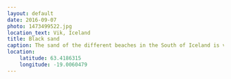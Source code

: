 ```yaml
---
layout: default
date: 2016-09-07
photo: 1473499522.jpg
location_text: Vik, Iceland
title: Black sand
caption: The sand of the different beaches in the South of Iceland is very thin and also very black. The colors of the place are very interesting with the blue of the water, the black of the sand and the green of the grass behind.
location:
    latitude: 63.4186315
    longitude: -19.0060479
---
```

